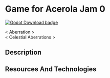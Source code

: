 # Game for Acerola Jam 0

<p>
  <a href="https://godotengine.org/download">
	<img alt="Godot Download badge" src="https://img.shields.io/badge/godot-4.2.1-blue">
  </a>
</p>

< Aberration > \
< Celestial Aberrations >

## Description


## Resources And Technologies



